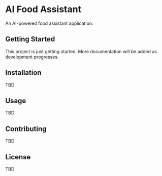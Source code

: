 # AI Food Assistant

An AI-powered food assistant application.

## Getting Started

This project is just getting started. More documentation will be added as development progresses.

## Installation

TBD

## Usage

TBD

## Contributing

TBD

## License

TBD